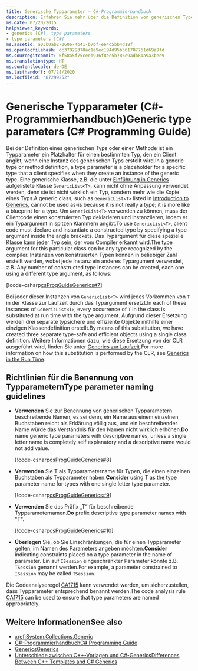 ```yaml
---
title: Generische Typparameter – C#-Programmierhandbuch
description: Erfahren Sie mehr über die Definition von generischen Typen in C#, wo ein Typparameter ein Platzhalter für einen Typ ist, den ein Client für eine Instanz des generischen Typs angibt.
ms.date: 07/20/2015
helpviewer_keywords:
- generics [C#], type parameters
- type parameters [C#]
ms.assetid: a03b0ab2-0606-4b41-b7bf-e64d5bb4d18f
ms.openlocfilehash: dc37029378ac1e9ec194d95b561787761d69a9fd
ms.sourcegitcommit: 6f58a5f75ceeb936f8ee5b786e9adb81a9a3bee9
ms.translationtype: HT
ms.contentlocale: de-DE
ms.lasthandoff: 07/28/2020
ms.locfileid: "87299252"
---
```

# <a name="generic-type-parameters-c-programming-guide"></a><span data-ttu-id="224fc-103">Generische Typparameter (C#-Programmierhandbuch)</span><span class="sxs-lookup"><span data-stu-id="224fc-103">Generic type parameters (C# Programming Guide)</span></span>

<span data-ttu-id="224fc-104">Bei der Definition eines generischen Typs oder einer Methode ist ein Typparameter ein Platzhalter für einen bestimmten Typ, den ein Client angibt, wenn eine Instanz des generischen Typs erstellt wird.</span><span class="sxs-lookup"><span data-stu-id="224fc-104">In a generic type or method definition, a type parameter is a placeholder for a specific type that a client specifies when they create an instance of the generic type.</span></span> <span data-ttu-id="224fc-105">Eine generische Klasse, z.B. die unter [Einführung in Generics](./index.md) aufgelistete Klasse `GenericList<T>`, kann nicht ohne Anpassung verwendet werden, denn sie ist nicht wirklich ein Typ, sondern mehr wie die Kopie eines Typs.</span><span class="sxs-lookup"><span data-stu-id="224fc-105">A generic class, such as `GenericList<T>` listed in [Introduction to Generics](./index.md), cannot be used as-is because it is not really a type; it is more like a blueprint for a type.</span></span> <span data-ttu-id="224fc-106">Um `GenericList<T>` verwenden zu können, muss der Clientcode einen konstruierten Typ deklarieren und instanziieren, indem er ein Typargument in spitzen Klammern angibt.</span><span class="sxs-lookup"><span data-stu-id="224fc-106">To use `GenericList<T>`, client code must declare and instantiate a constructed type by specifying a type argument inside the angle brackets.</span></span> <span data-ttu-id="224fc-107">Das Typargument für diese spezielle Klasse kann jeder Typ sein, der vom Compiler erkannt wird.</span><span class="sxs-lookup"><span data-stu-id="224fc-107">The type argument for this particular class can be any type recognized by the compiler.</span></span> <span data-ttu-id="224fc-108">Instanzen von konstruierten Typen können in beliebiger Zahl erstellt werden, wobei jede Instanz ein anderes Typargument verwendet, z.B.:</span><span class="sxs-lookup"><span data-stu-id="224fc-108">Any number of constructed type instances can be created, each one using a different type argument, as follows:</span></span>  
  
[!code-csharp[csProgGuideGenerics#7](~/samples/snippets/csharp/VS_Snippets_VBCSharp/csProgGuideGenerics/CS/Generics.cs#7)]  
  
<span data-ttu-id="224fc-109">Bei jeder dieser Instanzen von `GenericList<T>` wird jedes Vorkommen von `T` in der Klasse zur Laufzeit durch das Typargument ersetzt.</span><span class="sxs-lookup"><span data-stu-id="224fc-109">In each of these instances of `GenericList<T>`, every occurrence of `T` in the class is substituted at run time with the type argument.</span></span> <span data-ttu-id="224fc-110">Aufgrund dieser Ersetzung werden drei separate typsichere und effiziente Objekte mithilfe einer einzigen Klassendefinition erstellt.</span><span class="sxs-lookup"><span data-stu-id="224fc-110">By means of this substitution, we have created three separate type-safe and efficient objects using a single class definition.</span></span> <span data-ttu-id="224fc-111">Weitere Informationen dazu, wie diese Ersetzung von der CLR ausgeführt wird, finden Sie unter [Generics zur Laufzeit](./generics-in-the-run-time.md).</span><span class="sxs-lookup"><span data-stu-id="224fc-111">For more information on how this substitution is performed by the CLR, see [Generics in the Run Time](./generics-in-the-run-time.md).</span></span>  
  
## <a name="type-parameter-naming-guidelines"></a><span data-ttu-id="224fc-112">Richtlinien für die Benennung von Typparametern</span><span class="sxs-lookup"><span data-stu-id="224fc-112">Type parameter naming guidelines</span></span>  
  
- <span data-ttu-id="224fc-113">**Verwenden** Sie zur Benennung von generischen Typparametern beschreibende Namen, es sei denn, ein Name aus einem einzelnen Buchstaben reicht als Erklärung völlig aus, und ein beschreibender Name würde das Verständnis für den Namen nicht wirklich erhöhen.</span><span class="sxs-lookup"><span data-stu-id="224fc-113">**Do** name generic type parameters with descriptive names, unless a single letter name is completely self explanatory and a descriptive name would not add value.</span></span>  
  
   [!code-csharp[csProgGuideGenerics#8](~/samples/snippets/csharp/VS_Snippets_VBCSharp/csProgGuideGenerics/CS/Generics.cs#8)]  
  
- <span data-ttu-id="224fc-114">**Verwenden** Sie T als Typparametername für Typen, die einen einzelnen Buchstaben als Typparameter haben.</span><span class="sxs-lookup"><span data-stu-id="224fc-114">**Consider** using T as the type parameter name for types with one single letter type parameter.</span></span>  
  
   [!code-csharp[csProgGuideGenerics#9](~/samples/snippets/csharp/VS_Snippets_VBCSharp/csProgGuideGenerics/CS/Generics.cs#9)]  
  
- <span data-ttu-id="224fc-115">**Verwenden** Sie das Präfix „T“ für beschreibende Typparameternamen.</span><span class="sxs-lookup"><span data-stu-id="224fc-115">**Do** prefix descriptive type parameter names with "T".</span></span>  
  
   [!code-csharp[csProgGuideGenerics#10](~/samples/snippets/csharp/VS_Snippets_VBCSharp/csProgGuideGenerics/CS/Generics.cs#10)]  
  
- <span data-ttu-id="224fc-116">**Überlegen** Sie, ob Sie Einschränkungen, die für einen Typparameter gelten, im Namen des Parameters angeben möchten.</span><span class="sxs-lookup"><span data-stu-id="224fc-116">**Consider** indicating constraints placed on a type parameter in the name of parameter.</span></span> <span data-ttu-id="224fc-117">Ein auf `ISession` eingeschränkter Parameter könnte z.B. `TSession` genannt werden.</span><span class="sxs-lookup"><span data-stu-id="224fc-117">For example, a parameter constrained to `ISession` may be called `TSession`.</span></span>

<span data-ttu-id="224fc-118">Die Codeanalyseregel [CA1715](/visualstudio/code-quality/ca1715) kann verwendet werden, um sicherzustellen, dass Typparameter entsprechend benannt werden.</span><span class="sxs-lookup"><span data-stu-id="224fc-118">The code analysis rule [CA1715](/visualstudio/code-quality/ca1715) can be used to ensure that type parameters are named appropriately.</span></span>
  
## <a name="see-also"></a><span data-ttu-id="224fc-119">Weitere Informationen</span><span class="sxs-lookup"><span data-stu-id="224fc-119">See also</span></span>

- <xref:System.Collections.Generic>
- [<span data-ttu-id="224fc-120">C#-Programmierhandbuch</span><span class="sxs-lookup"><span data-stu-id="224fc-120">C# Programming Guide</span></span>](../index.md)
- [<span data-ttu-id="224fc-121">Generics</span><span class="sxs-lookup"><span data-stu-id="224fc-121">Generics</span></span>](./index.md)
- [<span data-ttu-id="224fc-122">Unterschiede zwischen C++-Vorlagen und C#-Generics</span><span class="sxs-lookup"><span data-stu-id="224fc-122">Differences Between C++ Templates and C# Generics</span></span>](./differences-between-cpp-templates-and-csharp-generics.md)
